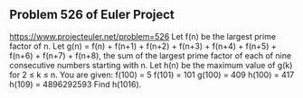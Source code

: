 ## Problem 526 of Euler Project 
https://www.projecteuler.net/problem=526
Let f(n) be the largest prime factor of n.
Let g(n) = f(n) + f(n+1) + f(n+2) + f(n+3) + f(n+4) + f(n+5) + f(n+6) + f(n+7) + f(n+8), the sum of the largest prime factor of each of nine consecutive numbers starting with n.
Let h(n) be the maximum value of g(k) for 2 ≤ k ≤ n.
You are given:
f(100) = 5
f(101) = 101
g(100) = 409
h(100) = 417
h(109) = 4896292593
Find h(1016).